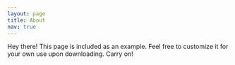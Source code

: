 ```yaml
---
layout: page
title: About
nav: true
---
```


<p class="message">
  Hey there! This page is included as an example. Feel free to customize it for your own use upon downloading. Carry on!
</p>

